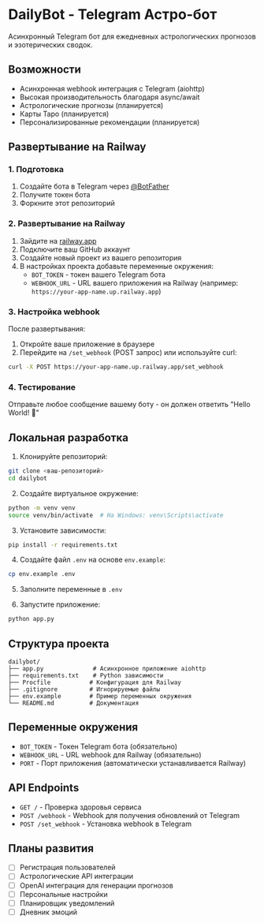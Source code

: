 # DailyBot - Telegram Астро-бот

Асинхронный Telegram бот для ежедневных астрологических прогнозов и эзотерических сводок.

## Возможности

- Асинхронная webhook интеграция с Telegram (aiohttp)
- Высокая производительность благодаря async/await
- Астрологические прогнозы (планируется)
- Карты Таро (планируется)
- Персонализированные рекомендации (планируется)

## Развертывание на Railway

### 1. Подготовка

1. Создайте бота в Telegram через [@BotFather](https://t.me/botfather)
2. Получите токен бота
3. Форкните этот репозиторий

### 2. Развертывание на Railway

1. Зайдите на [railway.app](https://railway.app)
2. Подключите ваш GitHub аккаунт
3. Создайте новый проект из вашего репозитория
4. В настройках проекта добавьте переменные окружения:
   - `BOT_TOKEN` - токен вашего Telegram бота
   - `WEBHOOK_URL` - URL вашего приложения на Railway (например: `https://your-app-name.up.railway.app`)

### 3. Настройка webhook

После развертывания:

1. Откройте ваше приложение в браузере
2. Перейдите на `/set_webhook` (POST запрос) или используйте curl:

```bash
curl -X POST https://your-app-name.up.railway.app/set_webhook
```

### 4. Тестирование

Отправьте любое сообщение вашему боту - он должен ответить "Hello World! 🌟"

## Локальная разработка

1. Клонируйте репозиторий:
```bash
git clone <ваш-репозиторий>
cd dailybot
```

2. Создайте виртуальное окружение:
```bash
python -m venv venv
source venv/bin/activate  # На Windows: venv\Scripts\activate
```

3. Установите зависимости:
```bash
pip install -r requirements.txt
```

4. Создайте файл `.env` на основе `env.example`:
```bash
cp env.example .env
```

5. Заполните переменные в `.env`

6. Запустите приложение:
```bash
python app.py
```

## Структура проекта

```
dailybot/
├── app.py              # Асинхронное приложение aiohttp
├── requirements.txt    # Python зависимости
├── Procfile           # Конфигурация для Railway
├── .gitignore         # Игнорируемые файлы
├── env.example        # Пример переменных окружения
└── README.md          # Документация
```

## Переменные окружения

- `BOT_TOKEN` - Токен Telegram бота (обязательно)
- `WEBHOOK_URL` - URL webhook для Railway (обязательно)
- `PORT` - Порт приложения (автоматически устанавливается Railway)

## API Endpoints

- `GET /` - Проверка здоровья сервиса
- `POST /webhook` - Webhook для получения обновлений от Telegram
- `POST /set_webhook` - Установка webhook в Telegram

## Планы развития

- [ ] Регистрация пользователей
- [ ] Астрологические API интеграции
- [ ] OpenAI интеграция для генерации прогнозов
- [ ] Персональные настройки
- [ ] Планировщик уведомлений
- [ ] Дневник эмоций
